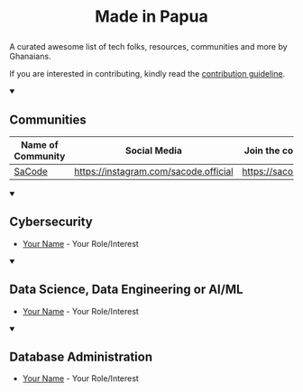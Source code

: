 # <p align="center"> Made in Papua </p>

A curated awesome list of tech folks, resources, communities and more by Ghanaians.

If you are interested in contributing, kindly read the [contribution guideline](https://github.com/antheiz/made-in-papua/blob/master/contributing.md).

<details open>
 <summary><h2>Communities</h2></summary>

| Name of Community| Social Media | Join the community |
| ----------------------- | ------- | ------------------ |
| [SaCode](https://sacode.web.id) | https://instagram.com/sacode.official | https://sacode.web.id |

</details>


<details open>
 <summary><h2>Cybersecurity</h2></summary>

- [Your Name](https://www.your_website_or_socmed.com/) - Your Role/Interest
</details>


<details open>
 <summary><h2>Data Science, Data Engineering or AI/ML</h2></summary>

- [Your Name](https://www.your_website_or_socmed.com/) - Your Role/Interest
</details>


<details open>
 <summary><h2>Database Administration</h2></summary>

- [Your Name](https://www.your_website_or_socmed.com/) - Your Role/Interest
</details>
